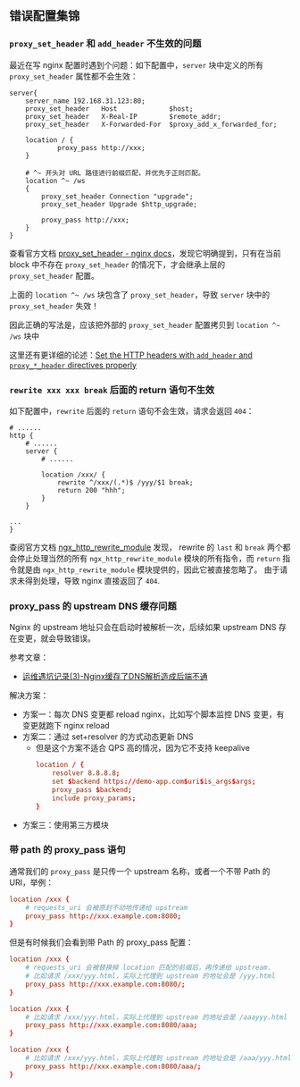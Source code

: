 ## 错误配置集锦


### `proxy_set_header` 和 `add_header` 不生效的问题

最近在写 nginx 配置时遇到个问题：如下配置中，`server` 块中定义的所有 `proxy_set_header` 属性都不会生效：

```
server{
    server_name 192.168.31.123:80;
    proxy_set_header   Host             $host;
    proxy_set_header   X-Real-IP        $remote_addr;
    proxy_set_header   X-Forwarded-For  $proxy_add_x_forwarded_for;

    location / {
            proxy_pass http://xxx;
    }

    # ^~ 开头对 URL 路径进行前缀匹配，并优先于正则匹配。
    location ^~ /ws
    {
        proxy_set_header Connection "upgrade";
        proxy_set_header Upgrade $http_upgrade;

        proxy_pass http://xxx;
    }
}
```

查看官方文档 [proxy_set_header - nginx docs](http://nginx.org/en/docs/http/ngx_http_proxy_module.html#proxy_set_header)，发现它明确提到，只有在当前 block 中不存在 `proxy_set_header` 的情况下，才会继承上层的 `proxy_set_header` 配置。

上面的 `location ^~ /ws` 块包含了 `proxy_set_header`，导致 `server` 块中的 `proxy_set_header` 失效！

因此正确的写法是，应该把外部的 `proxy_set_header` 配置拷贝到 `location ^~ /ws` 块中

这里还有更详细的论述：[Set the HTTP headers with `add_header` and `proxy_*_header` directives properly](https://github.com/trimstray/nginx-admins-handbook/blob/master/doc/RULES.md#beginner-set-the-http-headers-with-add_header-and-proxy__header-directives-properly)


### `rewrite xxx xxx break` 后面的 return 语句不生效

如下配置中，`rewrite` 后面的 `return` 语句不会生效，请求会返回 `404`：

```nginx
# ......
http {
    # ......
    server {
        # ......

        location /xxx/ {
            rewrite ^/xxx/(.*)$ /yyy/$1 break;
            return 200 "hhh";
        }
    }

...
}
```

查阅官方文档 [ngx_http_rewrite_module](http://nginx.org/en/docs/http/ngx_http_rewrite_module.html#rewrite) 发现，
rewrite 的 `last` 和 `break` 两个都会停止处理当然的所有 `ngx_http_rewrite_module` 模块的所有指令，而 `return` 指令就是由 `ngx_http_rewrite_module` 模块提供的，因此它被直接忽略了。
由于请求未得到处理，导致 nginx 直接返回了 `404`.


###  proxy_pass 的 upstream DNS 缓存问题

Nginx 的 upstream 地址只会在启动时被解析一次，后续如果 upstream DNS 存在变更，就会导致错误。

参考文章：

- [运维遇坑记录(3)-Nginx缓存了DNS解析造成后端不通](https://segmentfault.com/a/1190000022365954)

解决方案：

- 方案一：每次 DNS 变更都 reload nginx，比如写个脚本监控 DNS 变更，有变更就跑下 nginx reload
- 方案二：通过 set+resolver 的方式动态更新 DNS
  - 但是这个方案不适合 QPS 高的情况，因为它不支持 keepalive
    ```conf
    location / {
        resolver 8.8.8.8;
        set $backend https://demo-app.com$uri$is_args$args;
        proxy_pass $backend;
        include proxy_params;
    }
    ```
- 方案三：使用第三方模块


### 带 path 的 proxy_pass 语句

通常我们的 `proxy_pass` 是只传一个 upstream 名称，或者一个不带 Path 的 URI，举例：

```conf
location /xxx {
    # requests_uri 会被原封不动地传递给 upstream
    proxy_pass http://xxx.example.com:8080;
}
```

但是有时候我们会看到带 Path 的 proxy_pass 配置：

```conf
location /xxx {
    # requests_uri 会被替换掉 location 匹配的前缀后，再传递给 upstream.
    # 比如请求 /xxx/yyy.html，实际上代理到 upstream 的地址会是 /yyy.html
    proxy_pass http://xxx.example.com:8080/;
}

location /xxx {
    # 比如请求 /xxx/yyy.html，实际上代理到 upstream 的地址会是 /aaayyy.html
    proxy_pass http://xxx.example.com:8080/aaa;
}

location /xxx {
    # 比如请求 /xxx/yyy.html，实际上代理到 upstream 的地址会是 /aaa/yyy.html
    proxy_pass http://xxx.example.com:8080/aaa/;
}
```
